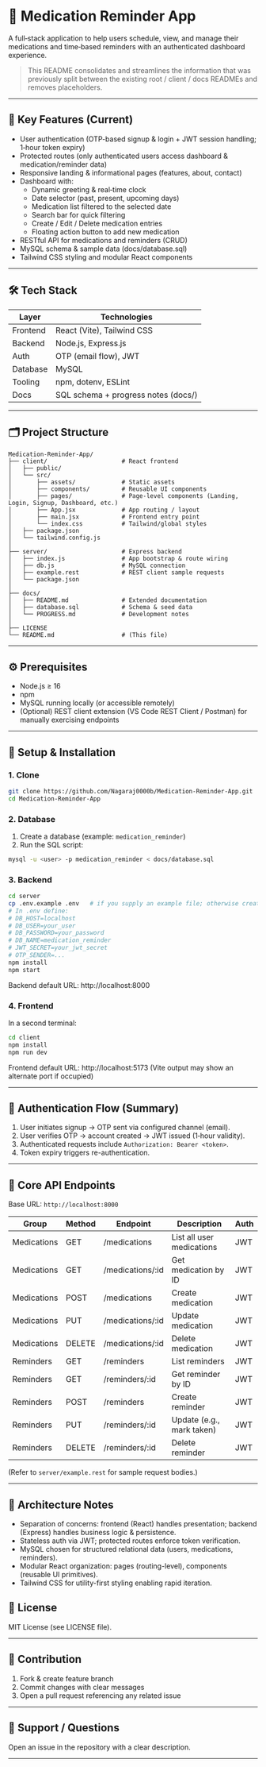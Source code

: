 # 💊 Medication Reminder App

A full‑stack application to help users schedule, view, and manage their medications and time‑based reminders with an authenticated dashboard experience.

> This README consolidates and streamlines the information that was previously split between the existing root / client / docs READMEs and removes placeholders.

---

## 📌 Key Features (Current)

- User authentication (OTP-based signup & login + JWT session handling; 1‑hour token expiry)
- Protected routes (only authenticated users access dashboard & medication/reminder data)
- Responsive landing & informational pages (features, about, contact)
- Dashboard with:
  - Dynamic greeting & real‑time clock
  - Date selector (past, present, upcoming days)
  - Medication list filtered to the selected date
  - Search bar for quick filtering
  - Create / Edit / Delete medication entries
  - Floating action button to add new medication
- RESTful API for medications and reminders (CRUD)
- MySQL schema & sample data (docs/database.sql)
- Tailwind CSS styling and modular React components

---

## 🛠 Tech Stack

| Layer      | Technologies |
|------------|--------------|
| Frontend   | React (Vite), Tailwind CSS |
| Backend    | Node.js, Express.js |
| Auth       | OTP (email flow), JWT |
| Database   | MySQL |
| Tooling    | npm, dotenv, ESLint |
| Docs       | SQL schema + progress notes (docs/) |

---

## 🗂 Project Structure

```
Medication-Reminder-App/
├── client/                     # React frontend
│   ├── public/
│   └── src/
│       ├── assets/             # Static assets
│       ├── components/         # Reusable UI components
│       ├── pages/              # Page-level components (Landing, Login, Signup, Dashboard, etc.)
│       ├── App.jsx             # App routing / layout
│       ├── main.jsx            # Frontend entry point
│       └── index.css           # Tailwind/global styles
│   ├── package.json
│   └── tailwind.config.js
│
├── server/                     # Express backend
│   ├── index.js                # App bootstrap & route wiring
│   ├── db.js                   # MySQL connection
│   ├── example.rest            # REST client sample requests
│   └── package.json
│
├── docs/
│   ├── README.md               # Extended documentation
│   ├── database.sql            # Schema & seed data
│   └── PROGRESS.md             # Development notes
│
├── LICENSE
└── README.md                   # (This file)
```

---

## ⚙️ Prerequisites

- Node.js ≥ 16
- npm
- MySQL running locally (or accessible remotely)
- (Optional) REST client extension (VS Code REST Client / Postman) for manually exercising endpoints

---

## 🚀 Setup & Installation

### 1. Clone

```bash
git clone https://github.com/Nagaraj0000b/Medication-Reminder-App.git
cd Medication-Reminder-App
```

### 2. Database

1. Create a database (example: `medication_reminder`)
2. Run the SQL script:

```bash
mysql -u <user> -p medication_reminder < docs/database.sql
```

### 3. Backend

```bash
cd server
cp .env.example .env   # if you supply an example file; otherwise create .env
# In .env define:
# DB_HOST=localhost
# DB_USER=your_user
# DB_PASSWORD=your_password
# DB_NAME=medication_reminder
# JWT_SECRET=your_jwt_secret
# OTP_SENDER=...
npm install
npm start
```

Backend default URL: http://localhost:8000

### 4. Frontend

In a second terminal:

```bash
cd client
npm install
npm run dev
```

Frontend default URL: http://localhost:5173 (Vite output may show an alternate port if occupied)

---

## 🔐 Authentication Flow (Summary)

1. User initiates signup → OTP sent via configured channel (email).
2. User verifies OTP → account created → JWT issued (1‑hour validity).
3. Authenticated requests include `Authorization: Bearer <token>`.
4. Token expiry triggers re-authentication.

---

## 📡 Core API Endpoints

Base URL: `http://localhost:8000`

| Group        | Method | Endpoint              | Description                              | Auth |
|--------------|--------|-----------------------|------------------------------------------|------|
| Medications  | GET    | /medications          | List all user medications                | JWT  |
| Medications  | GET    | /medications/:id      | Get medication by ID                     | JWT  |
| Medications  | POST   | /medications          | Create medication                        | JWT  |
| Medications  | PUT    | /medications/:id      | Update medication                        | JWT  |
| Medications  | DELETE | /medications/:id      | Delete medication                        | JWT  |
| Reminders    | GET    | /reminders            | List reminders                           | JWT  |
| Reminders    | GET    | /reminders/:id        | Get reminder by ID                       | JWT  |
| Reminders    | POST   | /reminders            | Create reminder                          | JWT  |
| Reminders    | PUT    | /reminders/:id        | Update (e.g., mark taken)                | JWT  |
| Reminders    | DELETE | /reminders/:id        | Delete reminder                          | JWT  |

(Refer to `server/example.rest` for sample request bodies.)

---

## 🧱 Architecture Notes

- Separation of concerns: frontend (React) handles presentation; backend (Express) handles business logic & persistence.
- Stateless auth via JWT; protected routes enforce token verification.
- MySQL chosen for structured relational data (users, medications, reminders).
- Modular React organization: pages (routing-level), components (reusable UI primitives).
- Tailwind CSS for utility-first styling enabling rapid iteration.



## 📄 License

MIT License (see LICENSE file).

---

## 🤝 Contribution

1. Fork & create feature branch
2. Commit changes with clear messages
3. Open a pull request referencing any related issue

---

## 🙋 Support / Questions

Open an issue in the repository with a clear description.

---